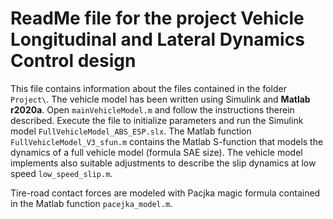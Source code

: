 # ReadMe file for the project Vehicle Longitudinal and Lateral Dynamics Control design 
This file contains information about the files contained in the folder `Project\`. The vehicle model has been written using Simulink and __Matlab r2020a__.
Open `mainVehicleModel.m` and follow the instructions therein described. Execute the file to initialize parameters and run the Simulink model `FullVehicleModel_ABS_ESP.slx`.
The Matlab function `FullVehicleModel_V3_sfun.m` contains the Matlab S-function that models the dynamics of a full vehicle model (formula SAE size). The vehicle model implements also suitable adjustments to describe the slip dynamics at low speed `low_speed_slip.m`.

Tire-road contact forces are modeled with Pacjka magic formula contained in the Matlab function `pacejka_model.m`.